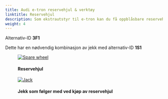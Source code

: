 ```yaml
---
title: Audi e-tron reservehjul & verktøy
linktitle: Reservehjul
description: Som ekstrautstyr til e-tron kan du få oppblåsbare reservehjul.
weight: 4
---
```

<!-- markdownlint-disable MD033 -->

Alternativ-ID **3F1**

Dette har en nødvendig kombinasjon av jekk med alternativ-ID **1S1**

<figure>
    <a href="https://media.electrichasgoneaudi.net/multimedia/models/e-tron/exterior/wheels/spare/sparewheel.jpg">
        <img src="https://media.electrichasgoneaudi.net/multimedia/models/e-tron/exterior/wheels/spare/sparewheels.jpg"
        alt="Spare wheel" title="Spare wheel">
    </a>
    <figcaption><h4>Reservehjul</h4></figcaption>
</figure>

<figure>
    <a href="https://media.electrichasgoneaudi.net/multimedia/models/e-tron/exterior/wheels/spare/jack.jpg">
        <img src="https://media.electrichasgoneaudi.net/multimedia/models/e-tron/exterior/wheels/spare/jacks.jpg"
        alt="Jack" title="Jack">
    </a>
    <figcaption><h4>Jekk som følger med ved kjøp av reservehjul</h4></figcaption>
</figure>
